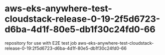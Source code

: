 # aws-eks-anywhere-test-cloudstack-release-0-19-2f5d6723-d6ba-4d1f-80e5-db1f30c24fd0-66
repository for use with E2E test job aws-eks-anywhere-test-cloudstack-release-0-19:2f5d6723-d6ba-4d1f-80e5-db1f30c24fd0-66
